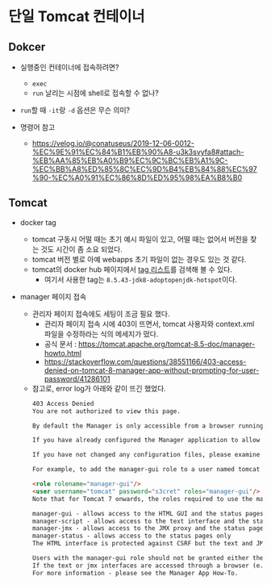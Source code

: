 # 단일 Tomcat 컨테이너

## Dokcer
- 실행중인 컨테이너에 접속하려면?
  - `exec`
  - `run` 날리는 시점에 shell로 접속할 수 없나?
- `run`할 때 `-it`랑 `-d` 옵션은 무슨 의미?

- 명령어 참고
  - https://velog.io/@conatuseus/2019-12-06-0012-%EC%9E%91%EC%84%B1%EB%90%A8-u3k3svyfa8#attach-%EB%AA%85%EB%A0%B9%EC%9C%BC%EB%A1%9C-%EC%BB%A8%ED%85%8C%EC%9D%B4%EB%84%88%EC%97%90-%EC%A0%91%EC%86%8D%ED%95%98%EA%B8%B0

## Tomcat
- docker tag
  - tomcat 구동시 어떨 때는 초기 예시 파일이 있고, 어떨 때는 없어서 버전을 찾는 것도 시간이 좀 소요 되었다.
  - tomcat 버전 별로 아예 webapps 초기 파일이 없는 경우도 있는 것 같다.
  - tomcat의 docker hub 페이지에서 [tag 리스트](https://hub.docker.com/_/tomcat/?tab=tags&page=1&ordering=last_updated)를 검색해 볼 수 있다.
    - 여기서 사용한 tag는 `8.5.43-jdk8-adoptopenjdk-hotspot`이다.

- manager 페이지 접속
  - 관리자 페이지 접속에도 세팅이 조금 필요 했다.
    - 관리자 페이지 접속 시에 403이 뜨면서, tomcat 사용자와 context.xml 파일을 수정하라는 식의 메세지가 떴다.
    - 공식 문서 : https://tomcat.apache.org/tomcat-8.5-doc/manager-howto.html
    - https://stackoverflow.com/questions/38551166/403-access-denied-on-tomcat-8-manager-app-without-prompting-for-user-password/41286101
  - 참고로, error log가 아래와 같이 뜨긴 했었다.
    ```html
    403 Access Denied
    You are not authorized to view this page.

    By default the Manager is only accessible from a browser running on the same machine as Tomcat. If you wish to modify this restriction, you'll need to edit the Manager's context.xml file.

    If you have already configured the Manager application to allow access and you have used your browsers back button, used a saved book-mark or similar then you may have triggered the cross-site request forgery (CSRF) protection that has been enabled for the HTML interface of the Manager application. You will need to reset this protection by returning to the main Manager page. Once you return to this page, you will be able to continue using the Manager application's HTML interface normally. If you continue to see this access denied message, check that you have the necessary permissions to access this application.

    If you have not changed any configuration files, please examine the file conf/tomcat-users.xml in your installation. That file must contain the credentials to let you use this webapp.

    For example, to add the manager-gui role to a user named tomcat with a password of s3cret, add the following to the config file listed above.

    <role rolename="manager-gui"/>
    <user username="tomcat" password="s3cret" roles="manager-gui"/>
    Note that for Tomcat 7 onwards, the roles required to use the manager application were changed from the single manager role to the following four roles. You will need to assign the role(s) required for the functionality you wish to access.

    manager-gui - allows access to the HTML GUI and the status pages
    manager-script - allows access to the text interface and the status pages
    manager-jmx - allows access to the JMX proxy and the status pages
    manager-status - allows access to the status pages only
    The HTML interface is protected against CSRF but the text and JMX interfaces are not. To maintain the CSRF protection:

    Users with the manager-gui role should not be granted either the manager-script or manager-jmx roles.
    If the text or jmx interfaces are accessed through a browser (e.g. for testing since these interfaces are intended for tools not humans) then the browser must be closed afterwards to terminate the session.
    For more information - please see the Manager App How-To.
    ```